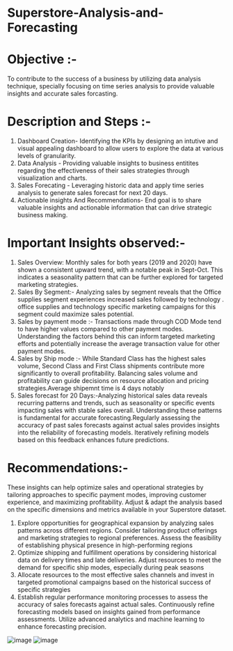 # Superstore-Analysis-and-Forecasting

# Objective :-
To contribute to the success of a business by utilizing data analysis technique, specially focusing on time series analysis to provide valuable insights and accurate sales forcasting.

# Description and Steps :-
1. Dashboard Creation- Identifying the KPIs by designing an intutive and visual appealing dashboard to allow users to explore the data at various levels of granularity.
2. Data Analysis - Providing valuable insights to business entitites regarding the effectiveness of their sales strategies through visualization and charts.
3. Sales Forecating - Leveraging historic data and apply time series analysis to generate sales forecast for next 20 days.
4. Actionable insights And Recommendations-  End goal is to share valuable insights and actionable information that can drive strategic business making.

# Important Insights observed:-
1. Sales Overview: Monthly sales for both years (2019 and 2020) have shown a consistent upward trend, with a notable peak in Sept-Oct. This indicates a seasonality pattern that can be further explored for targeted marketing strategies.
2. Sales By Segment:- Analyzing sales by segment reveals that the Office supplies  segment experiences increased sales followed by technology . office supplies and technology specific marketing campaigns for this segment could maximize sales potential.
3. Sales by payment mode :-  Transactions made through COD Mode tend to have higher values compared to other payment modes. Understanding the factors behind this can inform targeted marketing efforts and potentially increase the average transaction value for other payment modes.
4. Sales by Ship mode :- While Standard Class has the highest sales volume, Second Class and First Class shipments contribute more significantly to overall profitability. Balancing sales volume and profitability can guide decisions on resource allocation and pricing strategies.Average shipemnt time is 4 days notably
5. Sales forecast for 20 Days:-Analyzing historical sales data reveals recurring patterns and trends, such as seasonality or specific events impacting sales with stable sales overall. Understanding these patterns is fundamental for accurate forecasting.Regularly assessing the accuracy of past sales forecasts against actual sales provides insights into the reliability of forecasting models. Iteratively refining models based on this feedback enhances future predictions.

# Recommendations:-
These insights can help optimize sales and operational strategies by tailoring approaches to specific payment modes, improving customer experience, and maximizing profitability. Adjust & adapt the analysis based on the specific dimensions and metrics available in your Superstore dataset.
1. Explore opportunities for geographical expansion by analyzing sales patterns across different regions. Consider tailoring product offerings and marketing strategies to regional preferences. Assess the feasibility of establishing physical presence in high-performing regions
2. Optimize shipping and fulfillment operations by considering historical data on delivery times and late deliveries. Adjust resources to meet the demand for specific ship modes, especially during peak seasons
3. Allocate resources to the most effective sales channels and invest in targeted promotional campaigns based on the historical success of specific strategies
4. Establish regular performance monitoring processes to assess the accuracy of sales forecasts against actual sales. Continuously refine forecasting models based on insights gained from performance assessments. Utilize advanced analytics and machine learning to enhance forecasting precision.


![image](https://github.com/Nirala-Garima/Superstore-Analysis-and-Forecasting/assets/147384166/8064b85a-d698-4204-ab03-7a2504d77192)
![image](https://github.com/Nirala-Garima/Superstore-Analysis-and-Forecasting/assets/147384166/270e01be-649d-462c-a2a5-86eb33c1d32d)

